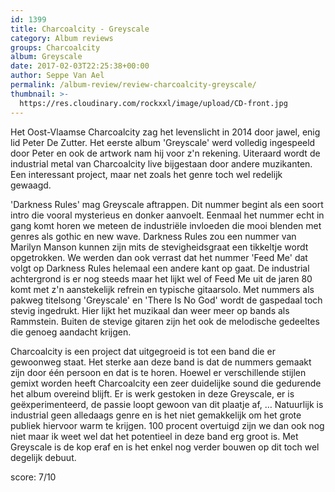 ```yaml
---
id: 1399
title: Charcoalcity - Greyscale
category: Album reviews
groups: Charcoalcity
album: Greyscale
date: 2017-02-03T22:25:38+00:00
author: Seppe Van Ael
permalink: /album-review/review-charcoalcity-greyscale/
thumbnail: >-
  https://res.cloudinary.com/rockxxl/image/upload/CD-front.jpg
---
```

Het Oost-Vlaamse Charcoalcity zag het levenslicht in 2014 door jawel, enig lid Peter De Zutter. Het eerste album 'Greyscale' werd volledig ingespeeld door Peter en ook de artwork nam hij voor z'n rekening. Uiteraard wordt de industrial metal van Charcoalcity live bijgestaan door andere muzikanten. Een interessant project, maar net zoals het genre toch wel redelijk gewaagd.

'Darkness Rules' mag Greyscale aftrappen. Dit nummer begint als een soort intro die vooral mysterieus en donker aanvoelt. Eenmaal het nummer echt in gang komt horen we meteen de industriële invloeden die mooi blenden met genres als gothic en new wave. Darkness Rules zou een nummer van Marilyn Manson kunnen zijn mits de stevigheidsgraat een tikkeltje wordt opgetrokken. We werden dan ook verrast dat het nummer 'Feed Me' dat volgt op Darkness Rules helemaal een andere kant op gaat. De industrial achtergrond is er nog steeds maar het lijkt wel of Feed Me uit de jaren 80 komt met z'n aanstekelijk refrein en typische gitaarsolo. Met nummers als pakweg titelsong 'Greyscale' en 'There Is No God' wordt de gaspedaal toch stevig ingedrukt. Hier lijkt het muzikaal dan weer meer op bands als Rammstein. Buiten de stevige gitaren zijn het ook de melodische gedeeltes die genoeg aandacht krijgen.

Charcoalcity is een project dat uitgegroeid is tot een band die er gewoonweg staat. Het sterke aan deze band is dat de nummers gemaakt zijn door één persoon en dat is te horen. Hoewel er verschillende stijlen gemixt worden heeft Charcoalcity een zeer duidelijke sound die gedurende het album overeind blijft. Er is werk gestoken in deze Greyscale, er is geëxperimenteerd, de passie loopt gewoon van dit plaatje af, &#8230; Natuurlijk is industrial geen alledaags genre en is het niet gemakkelijk om het grote publiek hiervoor warm te krijgen. 100 procent overtuigd zijn we dan ook nog niet maar ik weet wel dat het potentieel in deze band erg groot is. Met Greyscale is de kop eraf en is het enkel nog verder bouwen op dit toch wel degelijk debuut.

score: 7/10
